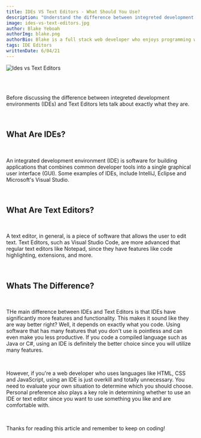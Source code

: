 ```yaml
---
title: IDEs VS Text Editors - What Should You Use?
description: "Understand the difference between integreted development environments and text editors."
image: ides-vs-text-editors.jpg
author: Blake Yeboah
authorImg: blake.png
authorBio: Blake is a full stack web developer who enjoys programming web applications. He has developed a strong passion for the software development industry over the years and loves what he does.
tags: IDE Editors
writtenDate: 6/04/21
---
```


<img src="/post-images/ides-vs-text-editors.jpg" alt="Ides vs Text Editors" >

<br><br>

Before discussing the difference between integreted development environments (IDEs) and Text Editors lets talk about exactly what they are.

<br>

## What Are IDEs?

<br>

An integrated development environment (IDE) is software for building applications that combines common developer tools into a single graphical user interface (GUI). Some examples of IDEs, include IntelliJ, Eclipse and Microsoft's Visual Studio.

<br>

## What Are Text Editors?

<br>

A text editor, in general, is a piece of software that allows the user to edit text. Text Editors, such as Visual Studio Code, are more advanced that regular text editors like Notepad, since they have features like code highlighting, extensions, and more.

<br>

## Whats The Difference?

<br>

THe main difference between IDEs and Text Editors is that IDEs have significantly more features and functionality. This makes it sound like they are way better right? Well, it depends on exactly what you code. Using software that has many features that you don't use is pointless and can even make you less productive. If you code a compiled language such as Java or C#, using an IDE is definitely the better choice since you will utilize many features.

<br>

However, if you're a web developer who uses languages like HTML, CSS and JavaScript, using an IDE is just overkill and totally unnecessary. You need to evaluate your own situation to determine which you should choose. Personal preference also plays a key role in determining whether to use an IDE or text editor since you want to use something you like and are comfortable with.

<br>

Thanks for reading this article and remember to keep on coding!
